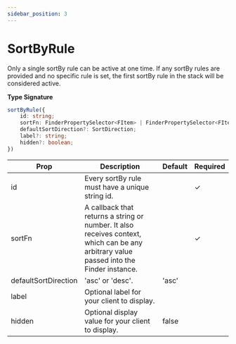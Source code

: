 ```yaml
---
sidebar_position: 3
---
```


# SortByRule

Only a single sortBy rule can be active at one time.
If any sortBy rules are provided and no specific rule is set, the first sortBy rule in the stack will be considered active.

**Type Signature**

```ts
sortByRule({
    id: string;
    sortFn: FinderPropertySelector<FItem> | FinderPropertySelector<FItem>[];
    defaultSortDirection?: SortDirection;
    label?: string;
    hidden?: boolean;
})
```

| Prop                 | Description                                                                                                                             | Default | Required |
| -------------------- | --------------------------------------------------------------------------------------------------------------------------------------- | ------- | -------- |
| id                   | Every sortBy rule must have a unique string id.                                                                                         |         | ✓        |
| sortFn               | A callback that returns a string or number. It also receives context, which can be any arbitrary value passed into the Finder instance. |         | ✓        |
| defaultSortDirection | 'asc' or 'desc'.                                                                                                                        | 'asc'   |          |
| label                | Optional label for your client to display.                                                                                              |         |          |
| hidden               | Optional display value for your client to display.                                                                                      | false   |          |
